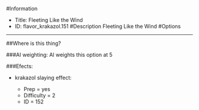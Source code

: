 #Information
 - Title: Fleeting Like the Wind
 - ID: flavor_krakazol.151
#Description
Fleeting Like the Wind
#Options

___
##Where is this thing?

###AI weighting:
AI weights this option at 5


###Efects:<ul><li>krakazol slaying effect:</li><ul><li>Prep = yes</li><li>Difficulty = 2</li><li>ID = 152</li></ul></ul>
